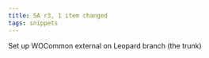 ```yaml
---
title: SA r3, 1 item changed
tags: snippets
---
```


Set up WOCommon external on Leopard branch (the trunk)
